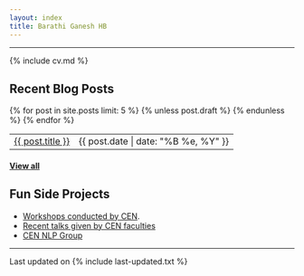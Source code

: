 ```yaml
---
layout: index
title: Barathi Ganesh HB
---
```


---

{% include cv.md %}

## <i class="fa fa-chevron-right"></i> Recent Blog Posts

<table class="table table-hover">
  {% for post in site.posts limit: 5 %}
    {% unless post.draft %}
    <tr>
      <td><a href="{{ post.url }}">{{ post.title }}</a></td>
      <td class="col-md-3" style="text-align: right;">{{ post.date | date: "%B %e, %Y" }}</td>
    </tr>
    {% endunless %}
  {% endfor %}
</table>
<h4><a href="/blog">View all</a></h4>

## <i class="fa fa-chevron-right"></i> Fun Side Projects
+ [Workshops conducted by CEN](https://barathiganesh-hb.github.io/cen-workshops/).
+ [Recent talks given by CEN faculties](https://barathiganesh-hb.github.io/cen-talks/)
+ [CEN NLP Group](https://barathiganesh-hb.github.io/cen-nlp-group/)

---

Last updated on {% include last-updated.txt %}
